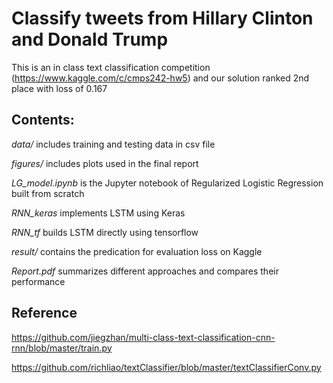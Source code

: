 # Classify tweets from Hillary Clinton and Donald Trump

This is an in class text classification competition (https://www.kaggle.com/c/cmps242-hw5) and our solution
ranked 2nd place with loss of 0.167

## Contents:

*data/* includes training and testing data in csv file

*figures/* includes plots used in the final report

*LG_model.ipynb* is the Jupyter notebook of Regularized Logistic Regression built from scratch

*RNN_keras* implements LSTM using Keras

*RNN_tf* builds LSTM directly using tensorflow

*result/* contains the predication for evaluation loss on Kaggle

*Report.pdf* summarizes different approaches and compares their performance

## Reference

https://github.com/jiegzhan/multi-class-text-classification-cnn-rnn/blob/master/train.py

https://github.com/richliao/textClassifier/blob/master/textClassifierConv.py
